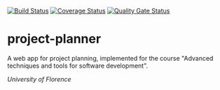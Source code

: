 
[![Build Status](https://www.travis-ci.com/caterinoa/project-planner.svg?branch=web-controller)](https://www.travis-ci.com/caterinoa/project-planner) [![Coverage Status](https://coveralls.io/repos/github/caterinoa/project-planner/badge.svg?branch=web-controller)](https://coveralls.io/github/caterinoa/project-planner?branch=web-controller) [![Quality Gate Status](https://sonarcloud.io/api/project_badges/measure?project=caterinoa_project-planner&metric=alert_status)](https://sonarcloud.io/dashboard?id=caterinoa_project-planner)

# project-planner

A web app for project planning, implemented for the course "Advanced techniques and tools for software development".

*University of Florence*
